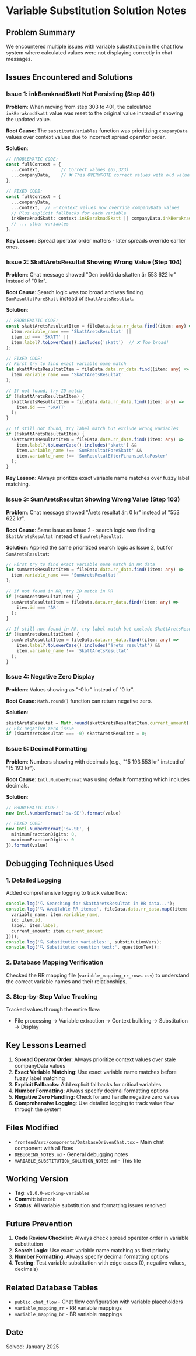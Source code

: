 # Variable Substitution Solution Notes

## Problem Summary
We encountered multiple issues with variable substitution in the chat flow system where calculated values were not displaying correctly in chat messages.

## Issues Encountered and Solutions

### Issue 1: inkBeraknadSkatt Not Persisting (Step 401)
**Problem**: When moving from step 303 to 401, the calculated `inkBeraknadSkatt` value was reset to the original value instead of showing the updated value.

**Root Cause**: The `substituteVariables` function was prioritizing `companyData` values over context values due to incorrect spread operator order.

**Solution**:
```typescript
// PROBLEMATIC CODE:
const fullContext = {
  ...context,        // Correct values (65,323)
  ...companyData,    // ❌ This OVERWROTE correct values with old values (117,276)
};

// FIXED CODE:
const fullContext = {
  ...companyData,
  ...context,  // ✅ Context values now override companyData values
  // Plus explicit fallbacks for each variable
  inkBeraknadSkatt: context.inkBeraknadSkatt || companyData.inkBeraknadSkatt || 0,
  // ... other variables
};
```

**Key Lesson**: Spread operator order matters - later spreads override earlier ones.

### Issue 2: SkattAretsResultat Showing Wrong Value (Step 104)
**Problem**: Chat message showed "Den bokförda skatten är 553 622 kr" instead of "0 kr".

**Root Cause**: Search logic was too broad and was finding `SumResultatForeSkatt` instead of `SkattAretsResultat`.

**Solution**:
```typescript
// PROBLEMATIC CODE:
const skattAretsResultatItem = fileData.data.rr_data.find((item: any) => 
  item.variable_name === 'SkattAretsResultat' ||
  item.id === 'SKATT' ||
  item.label?.toLowerCase().includes('skatt')  // ❌ Too broad!
);

// FIXED CODE:
// First try to find exact variable name match
let skattAretsResultatItem = fileData.data.rr_data.find((item: any) => 
  item.variable_name === 'SkattAretsResultat'
);

// If not found, try ID match
if (!skattAretsResultatItem) {
  skattAretsResultatItem = fileData.data.rr_data.find((item: any) => 
    item.id === 'SKATT'
  );
}

// If still not found, try label match but exclude wrong variables
if (!skattAretsResultatItem) {
  skattAretsResultatItem = fileData.data.rr_data.find((item: any) => 
    item.label?.toLowerCase().includes('skatt') && 
    item.variable_name !== 'SumResultatForeSkatt' &&
    item.variable_name !== 'SumResultatEfterFinansiellaPoster'
  );
}
```

**Key Lesson**: Always prioritize exact variable name matches over fuzzy label matching.

### Issue 3: SumAretsResultat Showing Wrong Value (Step 103)
**Problem**: Chat message showed "Årets resultat är: 0 kr" instead of "553 622 kr".

**Root Cause**: Same issue as Issue 2 - search logic was finding `SkattAretsResultat` instead of `SumAretsResultat`.

**Solution**: Applied the same prioritized search logic as Issue 2, but for `SumAretsResultat`:
```typescript
// First try to find exact variable name match in RR data
let sumAretsResultatItem = fileData.data.rr_data.find((item: any) => 
  item.variable_name === 'SumAretsResultat'
);

// If not found in RR, try ID match in RR
if (!sumAretsResultatItem) {
  sumAretsResultatItem = fileData.data.rr_data.find((item: any) => 
    item.id === 'ÅR'
  );
}

// If still not found in RR, try label match but exclude SkattAretsResultat
if (!sumAretsResultatItem) {
  sumAretsResultatItem = fileData.data.rr_data.find((item: any) => 
    item.label?.toLowerCase().includes('årets resultat') &&
    item.variable_name !== 'SkattAretsResultat'
  );
}
```

### Issue 4: Negative Zero Display
**Problem**: Values showing as "-0 kr" instead of "0 kr".

**Root Cause**: `Math.round()` function can return negative zero.

**Solution**:
```typescript
skattAretsResultat = Math.round(skattAretsResultatItem.current_amount);
// Fix negative zero issue
if (skattAretsResultat === -0) skattAretsResultat = 0;
```

### Issue 5: Decimal Formatting
**Problem**: Numbers showing with decimals (e.g., "15 193,553 kr" instead of "15 193 kr").

**Root Cause**: `Intl.NumberFormat` was using default formatting which includes decimals.

**Solution**:
```typescript
// PROBLEMATIC CODE:
new Intl.NumberFormat('sv-SE').format(value)

// FIXED CODE:
new Intl.NumberFormat('sv-SE', { 
  minimumFractionDigits: 0, 
  maximumFractionDigits: 0 
}).format(value)
```

## Debugging Techniques Used

### 1. Detailed Logging
Added comprehensive logging to track value flow:
```typescript
console.log('🔍 Searching for SkattAretsResultat in RR data...');
console.log('🔍 Available RR items:', fileData.data.rr_data.map((item: any) => ({
  variable_name: item.variable_name,
  id: item.id,
  label: item.label,
  current_amount: item.current_amount
})));
console.log('🔍 Substitution variables:', substitutionVars);
console.log('🔍 Substituted question text:', questionText);
```

### 2. Database Mapping Verification
Checked the RR mapping file (`variable_mapping_rr_rows.csv`) to understand the correct variable names and their relationships.

### 3. Step-by-Step Value Tracking
Tracked values through the entire flow:
- File processing → Variable extraction → Context building → Substitution → Display

## Key Lessons Learned

1. **Spread Operator Order**: Always prioritize context values over stale companyData values
2. **Exact Variable Matching**: Use exact variable name matches before fuzzy label matching
3. **Explicit Fallbacks**: Add explicit fallbacks for critical variables
4. **Number Formatting**: Always specify decimal formatting options
5. **Negative Zero Handling**: Check for and handle negative zero values
6. **Comprehensive Logging**: Use detailed logging to track value flow through the system

## Files Modified

- `frontend/src/components/DatabaseDrivenChat.tsx` - Main chat component with all fixes
- `DEBUGGING_NOTES.md` - General debugging notes
- `VARIABLE_SUBSTITUTION_SOLUTION_NOTES.md` - This file

## Working Version

- **Tag**: `v1.0.0-working-variables`
- **Commit**: `bdcaceb`
- **Status**: All variable substitution and formatting issues resolved

## Future Prevention

1. **Code Review Checklist**: Always check spread operator order in variable substitution
2. **Search Logic**: Use exact variable name matching as first priority
3. **Number Formatting**: Always specify decimal formatting options
4. **Testing**: Test variable substitution with edge cases (0, negative values, decimals)

## Related Database Tables

- `public.chat_flow` - Chat flow configuration with variable placeholders
- `variable_mapping_rr` - RR variable mappings
- `variable_mapping_br` - BR variable mappings

## Date
Solved: January 2025













